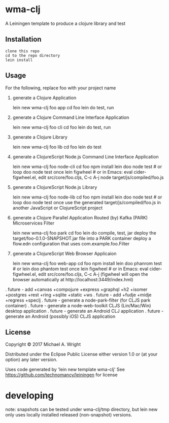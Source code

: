 # wma-clj

A Leiningen template to produce a clojure library and test 

## Installation

    clone this repo
    cd to the repo directory
    lein install

## Usage

For the following, replace foo with your project name

1. generate a Clojure Application

    lein new wma-clj foo app 
    cd foo 
    lein do test, run 

2. generate a Clojure Command Line Interface Application

    lein new wma-clj foo cli
    cd foo 
    lein do test, run 

3. generate a Clojure Library

    lein new wma-clj foo lib 
    cd foo
    lein do test

4. generate a ClojureScript Node.js Command Line Interface Application

    lein new wma-clj foo node-cli
    cd foo
    npm install
    lein doo node test # or loop doo node test once
    lein figwheel # or in Emacs: eval cider-figwheel.el, edit src/core/foo.cljs, C-c A-j
    node target/js/compiled/foo.js

5. generate a ClojureScript Node.js Library

    lein new wma-clj foo node-lib
    cd foo
    npm install
    lein doo node test # or loop doo node test once
    use the generated target/js/compiled/foo.js in another JavaScript or ClojureScript project

6. generate a Clojure Parallel Application Routed (by) Kafka (PARK) Microservices Filter

    lein new wma-clj foo park
    cd foo
    lein do compile, test, jar
    deploy the target/foo-0.1.0-SNAPSHOT.jar file into a PARK container 
    deploy a flow.edn configuration that uses com.example.foo.Filter

7. generate a ClojureScript Web Browser Applicaion
    
    lein new wma-clj foo web-app
    cd foo
    npm install
    lein doo phanrom test # or lein doo phantom test once
    lein figwheel # or in Emacs: eval cider-figwheel.el, edit src/core/foo.cljs, C-c A-j
    (figwheel will open the browser automatically at http://localhost:3449/index.hml)

. future - add +canvas +compojure +express +graphql +h2 +isomer +postgres +rest +ring +sqlite +static +ws
. future - add +fudje +midje +regress +speclj
. future - generate a node-park-filter (for CLJS park container)
. future - generate a node-web-toolkit CLJS (Lin/Mac/Win) desktop application
. future - generate an Android CLJ application
. future - generate an Android (possibly iOS) CLJS application

## License

Copyright © 2017 Michael A. Wright

Distributed under the Eclipse Public License either version 1.0 or (at
your option) any later version.

Uses code generated by 'lein new template wma-clj'
See https://github.com/technomancy/leiningen for license

# developing

note: snapshots can be tested under wma-clj/tmp directory, but lein new
only uses locally installed released (non-snapshot) versions.
